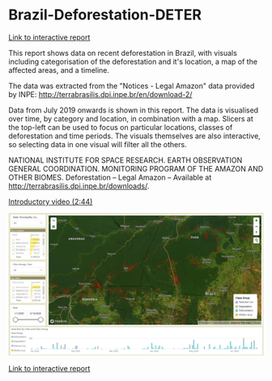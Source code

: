 # Brazil-Deforestation-DETER

[Link to interactive report](https://app.powerbi.com/view?r=eyJrIjoiNzAwMjFmYjQtZDUwYi00NGZmLWFiOWMtYTI1NDBiOWQ3MTA4IiwidCI6ImRjMWYwNGY1LWMxZTUtNDQyOS1hODEyLTU3OTNiZTQ1YmY5ZCIsImMiOjEwfQ%3D%3D)

This report shows data on recent deforestation in Brazil, with visuals including categorisation of the deforestation and it's location, a map of the affected areas, and a timeline. 

The data was extracted from the "Notices - Legal Amazon" data provided by INPE: http://terrabrasilis.dpi.inpe.br/en/download-2/

Data from July 2019 onwards is shown in this report. The data is visualised over time, by category and location, in combination with a map. Slicers at the top-left can be used to focus on particular locations, classes of deforestation and time periods. The visuals themselves are also interactive, so selecting data in one visual will filter all the others.

NATIONAL INSTITUTE FOR SPACE RESEARCH. EARTH OBSERVATION GENERAL COORDINATION. MONITORING PROGRAM OF THE AMAZON AND OTHER BIOMES. Deforestation – Legal Amazon – Available at http://terrabrasilis.dpi.inpe.br/downloads/. 


[Introductory video (2:44)](https://www.youtube.com/watch?v=eyw_DWAOu6I)

[![View and interact with the report in full-screen](https://github.com/Mike-Honey/Brazil-Deforestation-DETER/raw/master/Brazil-Deforestation-DETER.PNG)](https://app.powerbi.com/view?r=eyJrIjoiNzAwMjFmYjQtZDUwYi00NGZmLWFiOWMtYTI1NDBiOWQ3MTA4IiwidCI6ImRjMWYwNGY1LWMxZTUtNDQyOS1hODEyLTU3OTNiZTQ1YmY5ZCIsImMiOjEwfQ%3D%3D)

[Link to interactive report](https://app.powerbi.com/view?r=eyJrIjoiNzAwMjFmYjQtZDUwYi00NGZmLWFiOWMtYTI1NDBiOWQ3MTA4IiwidCI6ImRjMWYwNGY1LWMxZTUtNDQyOS1hODEyLTU3OTNiZTQ1YmY5ZCIsImMiOjEwfQ%3D%3D)

